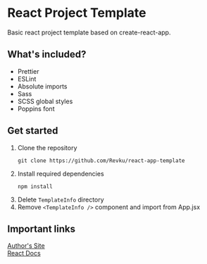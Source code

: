 # React Project Template

Basic react project template based on create-react-app.

## What's included?

-  Prettier
-  ESLint
-  Absolute imports
-  Sass
-  SCSS global styles
-  Poppins font

## Get started

1. Clone the repository
   ```
   git clone https://github.com/Revku/react-app-template
   ```
1. Install required dependencies
   ```
   npm install
   ```
1. Delete `TemplateInfo` directory
1. Remove `<TemplateInfo />` component and import from App.jsx

## Important links

[Author's Site](https://revku.dev)  
[React Docs](https://react.dev)
